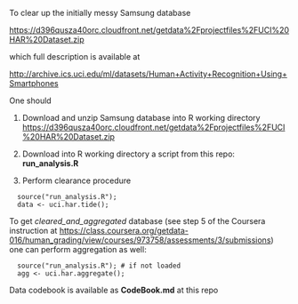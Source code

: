 To clear up the initially messy Samsung database

  https://d396qusza40orc.cloudfront.net/getdata%2Fprojectfiles%2FUCI%20HAR%20Dataset.zip 

which full description is available at 

  http://archive.ics.uci.edu/ml/datasets/Human+Activity+Recognition+Using+Smartphones 

One should

  1. Download and unzip Samsung database into R working directory
     https://d396qusza40orc.cloudfront.net/getdata%2Fprojectfiles%2FUCI%20HAR%20Dataset.zip 

  2. Download into R working directory a script from this repo:
     <b>run_analysis.R</b>   

  3. Perform clearance procedure
```
  source("run_analysis.R");
  data <- uci.har.tide();
```

To get _cleared_and_aggregated_ database (see step 5 of the Coursera instruction at 
https://class.coursera.org/getdata-016/human_grading/view/courses/973758/assessments/3/submissions)
one can perform aggregation as well:

```
  source("run_analysis.R"); # if not loaded
  agg <- uci.har.aggregate();
```

Data codebook is available as <b>CodeBook.md</b> at this repo
